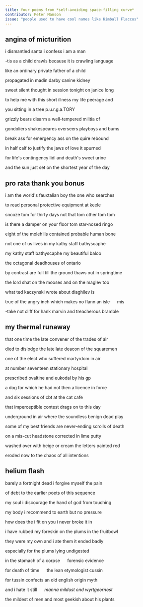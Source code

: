 ```yaml
---
title: four poems from *self-avoiding space-filling curve*
contributor: Peter Manson
issue: "people used to have cool names like Kimball Flaccus"
---
```


## angina of micturition

i dismantled santa i confess i am a man

-tis as a child drawls because it is crawling language

like an ordinary private father of a child

propagated in madin darby canine kidney

sweet silent thought in session tonight on janice long

to help me with this short illness my life peerage and

you sitting in a tree p.u.r.g.a.TORY

grizzly bears disarm a well-tempered militia of

gondoliers shakespeares overseers playboys and bums

break ass for emergency ass on the quire rebound

in half calf to justify the jaws of love it spurned

for life's contingency lidl and death's sweet urine

and the sun just set on the shortest year of the day

## pro rata thank you bonus

i am the world's fauxtalian boy the one who searches

to read personal protective equipment at keele

snooze tom for thirty days not that tom other tom tom

is there a damper on your floor tom star-nosed ringo

eight of the molehills contained probable human bone

not one of us lives in my kathy staff bathyscaphe

my kathy staff bathyscaphe my beautiful baloo

the octagonal deadhouses of ontario

by contrast are full till the ground thaws out in springtime

the lord shat on the mooses and on the maglev too

what ted kaczynski wrote about diaghilev is

true of the angry inch which makes no flann an isle &nbsp;&nbsp;&nbsp;&nbsp;&nbsp;mis

-take not cliff for hank marvin and treacherous bramble

## my thermal runaway

that one time the late convener of the trades of air

died to dislodge the late late deacon of the squaremen

one of the elect who suffered martyrdom in air

at number seventeen stationary hospital

prescribed ovaltine and eukodal by his gp

a dog for which he had not then a licence in force

and six sessions of cbt at the cat cafe

that imperceptible contest drags on to this day

underground in air where the soundless benign dead play

some of my best friends are never-ending scrolls of death

on a mis-cut headstone corrected in lime putty

washed over with beige or cream the letters painted red

eroded now to the chaos of all intentions

## helium flash

barely a fortnight dead i forgive myself the pain

of debt to the earlier poets of this sequence

my soul i discourage the hand of god from touching

my body i recommend to earth but no pressure

how does the i fit on you i never broke it in

i have rubbed my foreskin on the plums in the fruitbowl

they were my own and i ate them it ended badly

especially for the plums lying undigested

in the stomach of a corpse &nbsp;&nbsp;&nbsp;&nbsp;&nbsp;forensic evidence

for death of time &nbsp;&nbsp;&nbsp;&nbsp;&nbsp;the lean etymologist cussin

for tussin confects an old english origin myth

and i hate it still &nbsp;&nbsp;&nbsp;&nbsp;&nbsp;*manna mildust ond wyrtgeornost*

the mildest of men and most geekish about his plants
